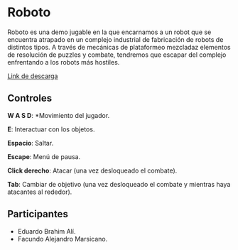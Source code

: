 # Roboto

Roboto es una demo jugable en la que encarnamos a un robot que se encuentra atrapado en un complejo industrial de fabricación de robots de distintos tipos.
A través de mecánicas de plataformeo mezcladaz elementos de resolución de puzzles y combate, tendremos que escapar del complejo enfrentando a los robots más hostiles.

[Link de descarga]()

## Controles
__W A S D__: *Movimiento del jugador.

__E__: Interactuar con los objetos.

__Espacio__: Saltar.

__Escape__: Menú de pausa.

__Click derecho__: Atacar (una vez desloqueado el combate).

__Tab__: Cambiar de objetivo (una vez desloqueado el combate y mientras haya atacantes al rededor).


## Participantes
- Eduardo Brahim Alí.
- Facundo Alejandro Marsicano.
